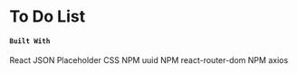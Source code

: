 # To Do List


#### `Built With`
React
JSON Placeholder
CSS
NPM uuid
NPM react-router-dom
NPM axios
